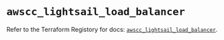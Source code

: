 # `awscc_lightsail_load_balancer`

Refer to the Terraform Registory for docs: [`awscc_lightsail_load_balancer`](https://registry.terraform.io/providers/hashicorp/awscc/0.70.0/docs/resources/lightsail_load_balancer).
